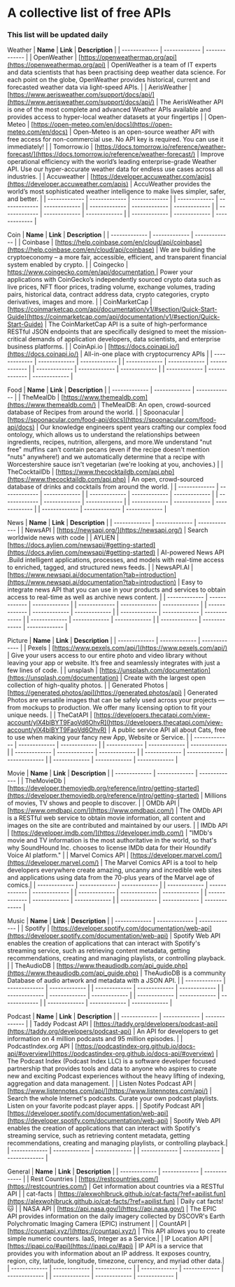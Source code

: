 # A collective list of free APIs

### This list will be updated daily

Weather
| **Name**  | **Link** | **Description** |
| ------------- | ------------- | ------------- |
| OpenWeather | [https://openweathermap.org/api](https://openweathermap.org/api) | OpenWeather is a team of IT experts and data scientists that has been practising deep weather data science. For each point on the globe, OpenWeather provides historical, current and forecasted weather data via light-speed APIs. |
| AerisWeather | [https://www.aerisweather.com/support/docs/api/](https://www.aerisweather.com/support/docs/api/) | The AerisWeather API is one of the most complete and advanced Weather APIs available and provides access to hyper-local weather datasets at your fingertips |
| Open-Meteo | [https://open-meteo.com/en/docs](https://open-meteo.com/en/docs) | Open-Meteo is an open-source weather API with free access for non-commercial use. No API key is required. You can use it immediately! |
| Tomorrow.io | [https://docs.tomorrow.io/reference/weather-forecast/](https://docs.tomorrow.io/reference/weather-forecast/) | Improve operational efficiency with the world’s leading enterprise-grade Weather API. Use our hyper-accurate weather data for endless use cases across all industries. |
| Accuweather | [https://developer.accuweather.com/apis](https://developer.accuweather.com/apis) | AccuWeather provides the world’s most sophisticated weather intelligence to make lives simpler, safer, and better. |
| ------------- | ------------- | ------------- |
| ------------- | ------------- | ------------- |
| ------------- | ------------- | ------------- |
| ------------- | ------------- | ------------- |
| ------------- | ------------- | ------------- |

Coin
| **Name**  | **Link** | **Description** |
| ------------- | ------------- | ------------- |
| Coinbase |  [https://help.coinbase.com/en/cloud/api/coinbase](https://help.coinbase.com/en/cloud/api/coinbase) | We are building the cryptoeconomy – a more fair, accessible, efficient, and transparent financial system enabled by crypto. |
| Coingecko | [ https://www.coingecko.com/en/api/documentation ](https://www.coingecko.com/en/api/documentation) | Power your applications with CoinGecko’s independently sourced crypto data such as live prices, NFT floor prices, trading volume, exchange volumes, trading pairs, historical data, contract address data, crypto categories, crypto derivatives, images and more. |
| CoinMarketCap | [https://coinmarketcap.com/api/documentation/v1/#section/Quick-Start-Guide](https://coinmarketcap.com/api/documentation/v1/#section/Quick-Start-Guide) | The CoinMarketCap API is a suite of high-performance RESTful JSON endpoints that are specifically designed to meet the mission-critical demands of application developers, data scientists, and enterprise business platforms. |
| CoinApi.io | [https://docs.coinapi.io/](https://docs.coinapi.io/) | All-in-one place with cryptocurrency APIs |
| ------------- | ------------- | ------------- |
| ------------- | ------------- | ------------- |
| ------------- | ------------- | ------------- |
| ------------- | ------------- | ------------- |


Food
| **Name**  | **Link** | **Description** |
| ------------- | ------------- | ------------- |
| TheMealDb | [https://www.themealdb.com](https://www.themealdb.com/) | TheMealDB: An open, crowd-sourced database of Recipes from around the world. |
| Spoonacular | [https://spoonacular.com/food-api/docs](https://spoonacular.com/food-api/docs) | Our knowledge engineers spent years crafting our complex food ontology, which allows us to understand the relationships between ingredients, recipes, nutrition, allergens, and more.We understand "nut free" muffins can't contain pecans (even if the recipe doesn't mention "nuts" anywhere!) and we automatically determine that a recipe with Worcestershire sauce isn't vegetarian (we're looking at you, anchovies.) |
| TheCocktailDb | [https://www.thecocktaildb.com/api.php](https://www.thecocktaildb.com/api.php) | An open, crowd-sourced database of drinks and cocktails from around the world. |
| ------------- | ------------- | ------------- |
| ------------- | ------------- | ------------- |
| ------------- | ------------- | ------------- |
| ------------- | ------------- | ------------- |
| ------------- | ------------- | ------------- |

News
| **Name**  | **Link** | **Description** |
| ------------- | ------------- | ------------- |
| NewsAPI | [https://newsapi.org/](https://newsapi.org/) | Search worldwide news with code |
|  AYLIEN | [https://docs.aylien.com/newsapi/#getting-started](https://docs.aylien.com/newsapi/#getting-started) | AI-powered News API .Build intelligent applications, processes, and models with real-time access to enriched, tagged, and structured news feeds. |
| NewsAPI.AI | [https://www.newsapi.ai/documentation?tab=introduction](https://www.newsapi.ai/documentation?tab=introduction) | Easy to integrate news API that you can use in your products and services to obtain access to real-time as well as archive news content. |
| ------------- | ------------- | ------------- |
| ------------- | ------------- | ------------- |
| ------------- | ------------- | ------------- |
| ------------- | ------------- | ------------- |
| ------------- | ------------- | ------------- |
| ------------- | ------------- | ------------- |

Picture
| **Name**  | **Link** | **Description** |
| ------------- | ------------- | ------------- |
| Pexels | [https://www.pexels.com/api/](https://www.pexels.com/api/) | Give your users access to our entire photo and video library without leaving your app or website. It’s free and seamlessly integrates with just a few lines of code. |
| unsplash | [https://unsplash.com/documentation](https://unsplash.com/documentation) | Create with the largest open collection of high-quality photos. |
| Generated Photos | [https://generated.photos/api](https://generated.photos/api) | Generated Photos are versatile images that can be safely used across your projects — from mockups to production. We offer many licensing option to fit your unique needs. |
| TheCatAPI | [https://developers.thecatapi.com/view-account/ylX4blBYT9FaoVd6OhvR](https://developers.thecatapi.com/view-account/ylX4blBYT9FaoVd6OhvR) | A public service API all about Cats, free to use when making your fancy new App, Website or Service. |
| ------------- | ------------- | ------------- |
| ------------- | ------------- | ------------- |
| ------------- | ------------- | ------------- |
| ------------- | ------------- | ------------- |
| ------------- | ------------- | ------------- |


Movie
| **Name**  | **Link** | **Description** |
| ------------- | ------------- | ------------- |
| TheMovieDb | [https://developer.themoviedb.org/reference/intro/getting-started](https://developer.themoviedb.org/reference/intro/getting-started) | Millions of movies, TV shows and people to discover. |
| OMDb API | [https://www.omdbapi.com/](https://www.omdbapi.com/) | The OMDb API is a RESTful web service to obtain movie information, all content and images on the site are contributed and maintained by our users. |
| IMDb API | [https://developer.imdb.com/](https://developer.imdb.com/) | "IMDb's movie and TV information is the most authoritative in the world, so that's why SoundHound Inc. chooses to license IMDb data for their Houndify Voice AI platform." |
| Marvel Comics API | [https://developer.marvel.com/](https://developer.marvel.com/) | The Marvel Comics API is a tool to help developers everywhere create amazing, uncanny and incredible web sites and applications using data from the 70-plus years of the Marvel age of comics.|
| ------------- | ------------- | ------------- |
| ------------- | ------------- | ------------- |
| ------------- | ------------- | ------------- |
| ------------- | ------------- | ------------- |
| ------------- | ------------- | ------------- |

Music
| **Name**  | **Link** | **Description** |
| ------------- | ------------- | ------------- |
| Spotify |  [https://developer.spotify.com/documentation/web-api](https://developer.spotify.com/documentation/web-api) | Spotify Web API enables the creation of applications that can interact with Spotify's streaming service, such as retrieving content metadata, getting recommendations, creating and managing playlists, or controlling playback. |
| TheAudioDB | [https://www.theaudiodb.com/api_guide.php](https://www.theaudiodb.com/api_guide.php) | TheAudioDB is a community Database of audio artwork and metadata with a JSON API. |
| ------------- | ------------- | ------------- |
| ------------- | ------------- | ------------- |
| ------------- | ------------- | ------------- |
| ------------- | ------------- | ------------- |
| ------------- | ------------- | ------------- |

Podcast 
| **Name**  | **Link** | **Description** |
| ------------- | ------------- | ------------- |
| Taddy Podcast API | [https://taddy.org/developers/podcast-api](https://taddy.org/developers/podcast-api) | An API for developers to get information on 4 million podcasts and 95 million episodes. |
| PodcastIndex.org API | [https://podcastindex-org.github.io/docs-api/#overview](https://podcastindex-org.github.io/docs-api/#overview) | The Podcast Index (Podcast Index LLC) is a software developer focused partnership that provides tools and data to anyone who aspires to create new and exciting Podcast experiences without the heavy lifting of indexing, aggregation and data management. |
| Listen Notes Podcast API | [https://www.listennotes.com/api/](https://www.listennotes.com/api/) | Search the whole Internet's podcasts. Curate your own podcast playlists. Listen on your favorite podcast player apps. |
| Spotify Podcast API | [https://developer.spotify.com/documentation/web-api](https://developer.spotify.com/documentation/web-api) | Spotify Web API enables the creation of applications that can interact with Spotify's streaming service, such as retrieving content metadata, getting recommendations, creating and managing playlists, or controlling playback.|
| ------------- | ------------- | ------------- |
| ------------- | ------------- | ------------- |

General
| **Name**  | **Link** | **Description** |
| ------------- | ------------- | ------------- |
| Rest Countries | [https://restcountries.com/](https://restcountries.com/) | Get information about countries via a RESTful API |
| cat-facts | [https://alexwohlbruck.github.io/cat-facts/?ref=apilist.fun](https://alexwohlbruck.github.io/cat-facts/?ref=apilist.fun) | Daily cat facts! 🐱 |
| NASA API | [https://api.nasa.gov/](https://api.nasa.gov/) | The EPIC API provides information on the daily imagery collected by DSCOVR's Earth Polychromatic Imaging Camera (EPIC) instrument |
| CountAPI | [https://countapi.xyz/](https://countapi.xyz/) | This API allows you to create simple numeric counters. IaaS, Integer as a Service.|
| IP Location API | [https://ipapi.co/#api](https://ipapi.co/#api) | IP API is a service that provides you with information about an IP address. It exposes country, region, city, latitude, longitude, timezone, currency, and myriad other data.|
| ------------- | ------------- | ------------- |
| ------------- | ------------- | ------------- |
| ------------- | ------------- | ------------- |
